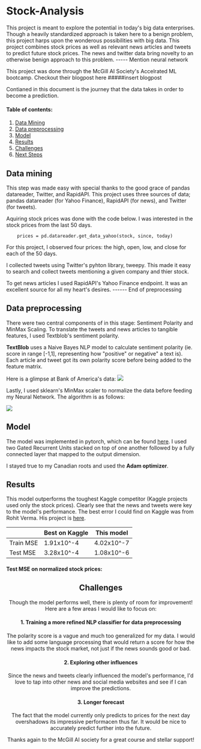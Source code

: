 # Stock-Analysis

This project is meant to explore the potential in today's big data enterprises. Though a heavily standardized approach is taken here to a benign problem, this project harps upon the wonderous possibilities with big data. This project combines stock prices as well as relevant news articles and tweets to predict future stock prices. The news and twitter data bring novelty to an otherwise benign approach to this problem. ----- Mention neural network

This project was done through the McGill AI Society's Accelrated ML bootcamp. Checkout their blogpost here #####insert blogpost

Contianed in this document is the journey that the data takes in order to become a prediction.

#### Table of contents:
1. [Data Mining](https://github.com/j-c-carr/Stock-Analysis/blob/master/README.md#data-mining)
2. [Data preprocessing](https://github.com/j-c-carr/Stock-Analysis/blob/master/README.md#data-preprocessing)
3. [Model](https://github.com/j-c-carr/Stock-Analysis/blob/master/README.md#model)
4. [Results](https://github.com/j-c-carr/Stock-Analysis/blob/master/README.md#results)
5. [Challenges](https://github.com/j-c-carr/Stock-Analysis/blob/master/README.md#challenges)
6. [Next Steps](https://github.com/j-c-carr/Stock-Analysis/blob/master/README.md#references)

## Data mining
This step was made easy with special thanks to the good grace of pandas datareader, Twitter, and RapidAPI. This project uses three sources of data; pandas datareader (for Yahoo Finance), RapidAPI (for news), and Twitter (for tweets).

Aquiring stock prices was done with the code below. I was interested in the stock prices from the last 50 days.

```
    prices = pd.datareader.get_data_yahoo(stock, since, today)
```

For this project, I observed four prices: the high, open, low, and close for each of the 50 days.

I collected tweets using Twitter's pyhton library, tweepy. This made it easy to search and collect tweets mentioning a given company and thier stock.

To get news articles I used RapidAPI's Yahoo Finance endpoint. It was an excellent source for all my heart's desires.
 ------ End of preprocessing
 
## Data preprocessing
There were two central components of in this stage: Sentiment Polarity and MinMax Scaling.
To translate the tweets and news articles to tangible features, I used Textblob's sentiment polarity.


<strong>TextBlob</strong> uses a Naive Bayes NLP model to calculate sentiment polarity (ie. score in range [-1,1],  representing how "positive" or negative" a text is). Each article and tweet got its own polarity score before being added to the feature matrix.

Here is a glimpse at Bank of America's data:
![](https://github.com/j-c-carr/Stock-Analysis/blob/master/.extras/sampData.png)

Lastly, I used sklearn's MinMax scaler to normalize the data before feeding my Neural Network. The algorithm is as follows:

![](https://github.com/j-c-carr/Stock-Analysis/blob/master/.extras/minmax.png)

## Model
The model was implemented in pytorch, which can be found [here](https://github.com/j-c-carr/Stock-Analysis/blob/master/src/model.py). I used two Gated Recurrent Units stacked on top of one another followed by a fully connected layer that mapped to the output dimension.

I stayed true to my Canadian roots and used the <strong>Adam optimizer</strong>.

## Results
This model outperforms the toughest Kaggle competitor (Kaggle projects used only the stock prices). Clearly see that the news and tweets were key to the model's performance. The best error I could find on Kaggle was from Rohit Verma. His project is [here](https://github.com/deadskull7/New-York-Stock-Exchange-Predictions-RNN-LSTM).

<center>

|           | Best on Kaggle | This model |
|-----------|----------------|------------|
| Train MSE | 1.91x10^-4     | 4.02x10^-7 |
| Test MSE  | 3.28x10^-4     | 1.08x10^-6 |

</center>


#### Test MSE on normalized stock prices:
<center
| High       | Low        | Close      |
|------------|------------|------------|
| 8.74x10^-7 | 1.40x10^-6 | 8.50x10^-7 |
</center>



## Challenges
Though the model performs well, there is plenty of room for improvement! Here are a few areas I would like to focus on:
#### 1. Training a more refined NLP classifier for data preprocessing
The polarity score is a vague and much too generalized for my data. I would like to add some language processing that would return a score for how the news impacts the stock market, not just if the news sounds good or bad.

#### 2. Exploring other influences
Since the news and tweets clearly influenced the model's performance, I'd love to tap into other news and social media websites and see if I can improve the predictions.

#### 3. Longer forecast
The fact that the model currently only predicts to prices for the next day overshadows its impressive performacen thus far. It would be nice to accurately predict further into the future.


Thanks again to the McGill AI society for a great course and stellar support!
